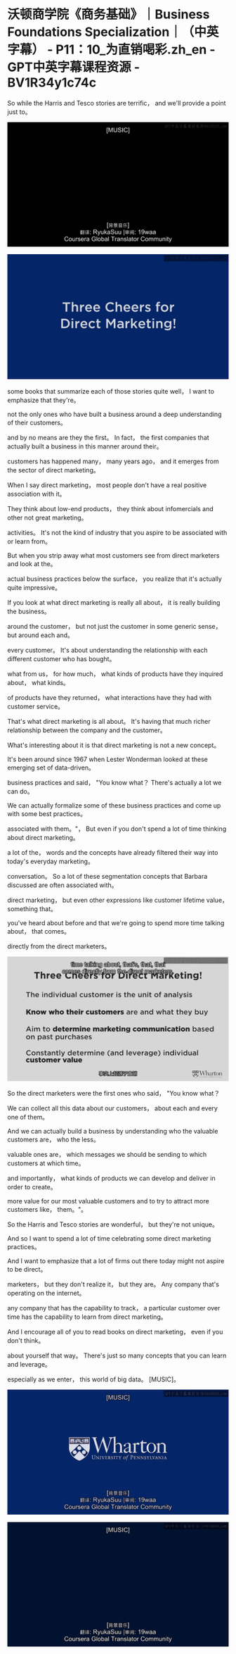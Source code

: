 # 沃顿商学院《商务基础》｜Business Foundations Specialization｜（中英字幕） - P11：10_为直销喝彩.zh_en - GPT中英字幕课程资源 - BV1R34y1c74c

 So while the Harris and Tesco stories are terrific， and we'll provide a point just to。



![](img/43f6aa9145e362b12c9a177faec30bcd_1.png)

![](img/43f6aa9145e362b12c9a177faec30bcd_2.png)

 some books that summarize each of those stories quite well， I want to emphasize that they're。

 not the only ones who have built a business around a deep understanding of their customers。

 and by no means are they the first。 In fact， the first companies that actually built a business in this manner around their。

 customers has happened many， many years ago， and it emerges from the sector of direct marketing。

 When I say direct marketing， most people don't have a real positive association with it。

 They think about low-end products， they think about infomercials and other not great marketing。

 activities。 It's not the kind of industry that you aspire to be associated with or learn from。

 But when you strip away what most customers see from direct marketers and look at the。

 actual business practices below the surface， you realize that it's actually quite impressive。

 If you look at what direct marketing is really all about， it is really building the business。

 around the customer， but not just the customer in some generic sense， but around each and。

 every customer。 It's about understanding the relationship with each different customer who has bought。

 what from us， for how much， what kinds of products have they inquired about， what kinds。

 of products have they returned， what interactions have they had with customer service。

 That's what direct marketing is all about。 It's having that much richer relationship between the company and the customer。

 What's interesting about it is that direct marketing is not a new concept。

 It's been around since 1967 when Lester Wonderman looked at these emerging set of data-driven。

 business practices and said， "You know what？ There's actually a lot we can do。

 We can actually formalize some of these business practices and come up with some best practices。

 associated with them。"， But even if you don't spend a lot of time thinking about direct marketing。

 a lot of the， words and the concepts have already filtered their way into today's everyday marketing。

 conversation。 So a lot of these segmentation concepts that Barbara discussed are often associated with。

 direct marketing， but even other expressions like customer lifetime value， something that。

 you've heard about before and that we're going to spend more time talking about， that comes。

 directly from the direct marketers。

![](img/43f6aa9145e362b12c9a177faec30bcd_4.png)

 So the direct marketers were the first ones who said， "You know what？

 We can collect all this data about our customers， about each and every one of them。

 And we can actually build a business by understanding who the valuable customers are， who the less。

 valuable ones are， which messages we should be sending to which customers at which time。

 and importantly， what kinds of products we can develop and deliver in order to create。

 more value for our most valuable customers and to try to attract more customers like， them。"。

 So the Harris and Tesco stories are wonderful， but they're not unique。

 And so I want to spend a lot of time celebrating some direct marketing practices。

 And I want to emphasize that a lot of firms out there today might not aspire to be direct。

 marketers， but they don't realize it， but they are。 Any company that's operating on the internet。

 any company that has the capability to track， a particular customer over time has the capability to learn from direct marketing。

 And I encourage all of you to read books on direct marketing， even if you don't think。

 about yourself that way。 There's just so many concepts that you can learn and leverage。

 especially as we enter， this world of big data。 [MUSIC]。



![](img/43f6aa9145e362b12c9a177faec30bcd_6.png)

![](img/43f6aa9145e362b12c9a177faec30bcd_7.png)